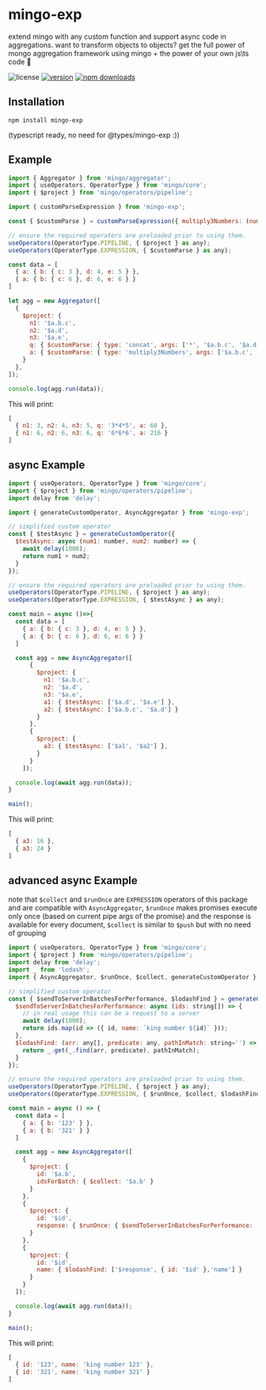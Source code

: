 # mingo-exp

  extend mingo with any custom function and support async code in aggregations.
  want to transform objects to objects?
  get the full power of mongo aggregation framework using mingo + the power of your own js\ts code 💪

![license](https://img.shields.io/github/license/ofir-e/mingo-exp)
[![version](https://img.shields.io/npm/v/mingo-exp)](https://www.npmjs.org/package/mingo-exp)
[![npm downloads](https://img.shields.io/npm/dm/mingo-exp)](https://www.npmjs.org/package/mingo-exp)

## Installation

    npm install mingo-exp

(typescript ready, no need for @types/mingo-exp :))

## Example

~~~ javascript
import { Aggregator } from 'mingo/aggregator';
import { useOperators, OperatorType } from 'mingo/core';
import { $project } from 'mingo/operators/pipeline';

import { customParseExpression } from 'mingo-exp';

const { $customParse } = customParseExpression({ multiply3Numbers: (num1: number, num2: number, num3: number) => num1 * num2 * num3 });

// ensure the required operators are preloaded prior to using them.
useOperators(OperatorType.PIPELINE, { $project } as any);
useOperators(OperatorType.EXPRESSION, { $customParse } as any);

const data = [
  { a: { b: { c: 3 }, d: 4, e: 5 } },
  { a: { b: { c: 6 }, d: 6, e: 6 } }
]

let agg = new Aggregator([
  {
    $project: {
      n1: '$a.b.c',
      n2: '$a.d',
      n3: '$a.e',
      q: { $customParse: { type: 'concat', args: ['*', '$a.b.c', '$a.d', '$a.e'] } },
      a: { $customParse: { type: 'multiply3Numbers', args: ['$a.b.c', '$a.d', '$a.e'] } }
    }
  },
]);

console.log(agg.run(data));
~~~

This will print:

~~~ javascript
[
  { n1: 3, n2: 4, n3: 5, q: '3*4*5', a: 60 },
  { n1: 6, n2: 6, n3: 6, q: '6*6*6', a: 216 }
]
~~~

## async Example

~~~ javascript
import { useOperators, OperatorType } from 'mingo/core';
import { $project } from 'mingo/operators/pipeline';
import delay from 'delay';

import { generateCustomOperator, AsyncAggregator } from 'mingo-exp';

// simplified custom operator
const { $testAsync } = generateCustomOperator({
  $testAsync: async (num1: number, num2: number) => {
    await delay(1000);
    return num1 + num2;
  }
});

// ensure the required operators are preloaded prior to using them.
useOperators(OperatorType.PIPELINE, { $project } as any);
useOperators(OperatorType.EXPRESSION, { $testAsync } as any);

const main = async ()=>{
  const data = [
    { a: { b: { c: 3 }, d: 4, e: 5 } },
    { a: { b: { c: 6 }, d: 6, e: 6 } }
  ]

  const agg = new AsyncAggregator([
      {
        $project: {
          n1: '$a.b.c',
          n2: '$a.d',
          n3: '$a.e',
          a1: { $testAsync: ['$a.d', '$a.e'] },
          a2: { $testAsync: ['$a.b.c', '$a.d'] }
        }
      },
      {
        $project: {
          a3: { $testAsync: ['$a1', '$a2'] },
        }
      }
    ]);

  console.log(await agg.run(data));
}

main();
~~~

This will print:

~~~ javascript
[
  { a3: 16 },
  { a3: 24 }
]
~~~

## advanced async Example
note that ```$collect``` and ```$runOnce``` are ```EXPRESSION``` operators of this package and are compatible with ```AsyncAggregator```, ```$runOnce``` makes promises execute only once (based on current pipe args of the promise) and the response is available for every document, ```$collect``` is similar to ```$push``` but with no need of grouping

~~~ javascript
import { useOperators, OperatorType } from 'mingo/core';
import { $project } from 'mingo/operators/pipeline';
import delay from 'delay';
import _ from 'lodash';
import { AsyncAggregator, $runOnce, $collect, generateCustomOperator } from '../src/index';

// simplified custom operator
const { $sendToServerInBatchesForPerformance, $lodashFind } = generateCustomOperator({
  $sendToServerInBatchesForPerformance: async (ids: string[]) => {
    // in real usage this can be a request to a server
    await delay(1000);
    return ids.map(id => ({ id, name: `king number ${id}` }));
  },
  $lodashFind: (arr: any[], predicate: any, pathInMatch: string='') => {
    return _.get(_.find(arr, predicate), pathInMatch);
  }
});

// ensure the required operators are preloaded prior to using them.
useOperators(OperatorType.PIPELINE, { $project } as any);
useOperators(OperatorType.EXPRESSION, { $runOnce, $collect, $lodashFind, $sendToServerInBatchesForPerformance } as any);

const main = async () => {
  const data = [
    { a: { b: '123' } },
    { a: { b: '321' } }
  ]

  const agg = new AsyncAggregator([
    {
      $project: {
        id: '$a.b',
        idsForBatch: { $collect: '$a.b' }
      }
    },
    {
      $project: {
        id: '$id',
        response: { $runOnce: { $sendToServerInBatchesForPerformance: ['$idsForBatch'] } }
      }
    },
    {
      $project: {
        id: '$id',
        name: { $lodashFind: ['$response', { id: '$id' },'name'] }
      }
    }
  ]);

  console.log(await agg.run(data));
}

main();
~~~

This will print:

~~~ javascript
[
  { id: '123', name: 'king number 123' }, 
  { id: '321', name: 'king number 321' }
]
~~~
